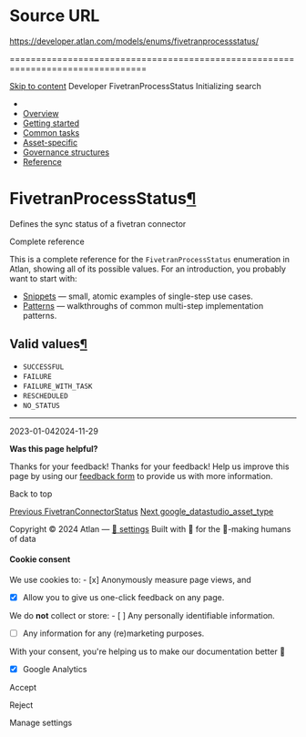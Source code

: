 # Source URL
https://developer.atlan.com/models/enums/fivetranprocessstatus/

================================================================================

<!--
canonical: https://developer.atlan.com/models/enums/fivetranprocessstatus/
meta-content-security-policy: object-src 'none'; base-uri 'self'; manifest-src 'self'; media-src 'self';
meta-description: Dear Developers
meta-generator: mkdocs-1.6.1, mkdocs-material-9.6.14
meta-og-description: Dear Developers
meta-og-image: https://developer.atlan.com/assets/images/social/models/enums/fivetranprocessstatus.png
meta-og-image-height: 630
meta-og-image-type: image/png
meta-og-image-width: 1200
meta-og-title: FivetranProcessStatus - Developer
meta-og-type: website
meta-og-url: https://developer.atlan.com/models/enums/fivetranprocessstatus/
meta-twitter:card: summary_large_image
meta-twitter:description: Dear Developers
meta-twitter:image: https://developer.atlan.com/assets/images/social/models/enums/fivetranprocessstatus.png
meta-twitter:title: FivetranProcessStatus - Developer
meta-viewport: width=device-width,initial-scale=1
title: FivetranProcessStatus - Developer
-->

[Skip to content](#fivetranprocessstatus) Developer FivetranProcessStatus Initializing search 

* 
* [Overview](../../..)
* [Getting started](../../../getting-started/)
* [Common tasks](../../../snippets/)
* [Asset\-specific](../../../patterns/)
* [Governance structures](../../../governance/)
* [Reference](../../../reference/)

FivetranProcessStatus[¶](#fivetranprocessstatus "Permanent link")
=================================================================

Defines the sync status of a fivetran connector

Complete reference

This is a complete reference for the `FivetranProcessStatus` enumeration in Atlan, showing all of its possible values. For an introduction, you probably want to start with:

* [Snippets](../../../snippets/) — small, atomic examples of single\-step use cases.
* [Patterns](../../../patterns/) — walkthroughs of common multi\-step implementation patterns.

Valid values[¶](#valid-values "Permanent link")
-----------------------------------------------

* `SUCCESSFUL`
* `FAILURE`
* `FAILURE_WITH_TASK`
* `RESCHEDULED`
* `NO_STATUS`

---

2023\-01\-042024\-11\-29

**Was this page helpful?**

Thanks for your feedback! Thanks for your feedback! Help us improve this page by using our [feedback form](https://docs.google.com/forms/d/e/1FAIpQLScfoq7vqEn8S4QvN0ehPp0MRy6WYK5x-okJDqD69lHgoPPWtg/viewform?usp=pp_url&entry.1800719315=/models/enums/fivetranprocessstatus/) to provide us with more information. 

Back to top

[Previous FivetranConnectorStatus](../fivetranconnectorstatus/) [Next google\_datastudio\_asset\_type](../google_datastudio_asset_type/) 

Copyright © 2024 Atlan — [🍪 settings](#__consent) 
Built with 💙 for the 🤖\-making humans of data 

#### Cookie consent

We use cookies to: - [x] Anonymously measure page views, and
- [x] Allow you to give us one\-click feedback on any page.

 We do **not** collect or store: - [ ] Any personally identifiable information.
- [ ] Any information for any (re)marketing purposes.

 With your consent, you're helping us to make our documentation better 💙

- [x] Google Analytics

Accept

Reject

Manage settings

